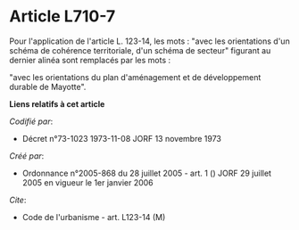 # Article L710-7

Pour l'application de l'article L. 123-14, les mots : "avec les orientations d'un schéma de cohérence territoriale, d'un
schéma de secteur" figurant au dernier alinéa sont remplacés par les mots :

"avec les orientations du plan d'aménagement et de développement durable de Mayotte".

**Liens relatifs à cet article**

_Codifié par_:

  - Décret n°73-1023 1973-11-08 JORF 13 novembre 1973

_Créé par_:

  - Ordonnance n°2005-868 du 28 juillet 2005 - art. 1 () JORF 29 juillet 2005 en vigueur le 1er janvier 2006

_Cite_:

  - Code de l'urbanisme - art. L123-14 (M)
